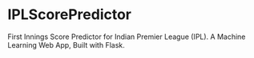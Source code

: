 # IPLScorePredictor
 First Innings Score Predictor for Indian Premier League (IPL). A Machine Learning Web App, Built with Flask.
